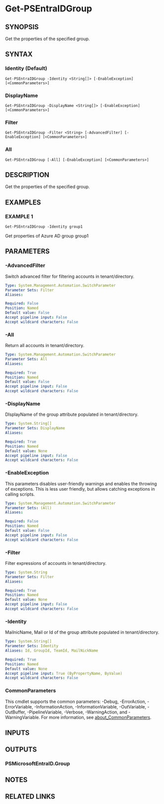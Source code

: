﻿---
external help file: PSMicrosoftEntraID-help.xml
Module Name: PSMicrosoftEntraID
online version:
schema: 2.0.0
---

# Get-PSEntraIDGroup

## SYNOPSIS
Get the properties of the specified group.

## SYNTAX

### Identity (Default)
```
Get-PSEntraIDGroup -Identity <String[]> [-EnableException] [<CommonParameters>]
```

### DisplayName
```
Get-PSEntraIDGroup -DisplayName <String[]> [-EnableException] [<CommonParameters>]
```

### Filter
```
Get-PSEntraIDGroup -Filter <String> [-AdvancedFilter] [-EnableException] [<CommonParameters>]
```

### All
```
Get-PSEntraIDGroup [-All] [-EnableException] [<CommonParameters>]
```

## DESCRIPTION
Get the properties of the specified group.

## EXAMPLES

### EXAMPLE 1
```
Get-PSEntraIDGroup -Identity group1
```

Get properties of Azure AD group group1

## PARAMETERS

### -AdvancedFilter
Switch advanced filter for filtering accounts in tenant/directory.

```yaml
Type: System.Management.Automation.SwitchParameter
Parameter Sets: Filter
Aliases:

Required: False
Position: Named
Default value: False
Accept pipeline input: False
Accept wildcard characters: False
```

### -All
Return all accounts in tenant/directory.

```yaml
Type: System.Management.Automation.SwitchParameter
Parameter Sets: All
Aliases:

Required: True
Position: Named
Default value: False
Accept pipeline input: False
Accept wildcard characters: False
```

### -DisplayName
DIsplayName of the group attribute populated in tenant/directory.

```yaml
Type: System.String[]
Parameter Sets: DisplayName
Aliases:

Required: True
Position: Named
Default value: None
Accept pipeline input: False
Accept wildcard characters: False
```

### -EnableException
This parameters disables user-friendly warnings and enables the throwing of exceptions.
This is less user friendly,
but allows catching exceptions in calling scripts.

```yaml
Type: System.Management.Automation.SwitchParameter
Parameter Sets: (All)
Aliases:

Required: False
Position: Named
Default value: False
Accept pipeline input: False
Accept wildcard characters: False
```

### -Filter
Filter expressions of accounts in tenant/directory.

```yaml
Type: System.String
Parameter Sets: Filter
Aliases:

Required: True
Position: Named
Default value: None
Accept pipeline input: False
Accept wildcard characters: False
```

### -Identity
MailnicName, Mail or Id of the group attribute populated in tenant/directory.

```yaml
Type: System.String[]
Parameter Sets: Identity
Aliases: Id, GroupId, TeamId, MailNickName

Required: True
Position: Named
Default value: None
Accept pipeline input: True (ByPropertyName, ByValue)
Accept wildcard characters: False
```

### CommonParameters
This cmdlet supports the common parameters: -Debug, -ErrorAction, -ErrorVariable, -InformationAction, -InformationVariable, -OutVariable, -OutBuffer, -PipelineVariable, -Verbose, -WarningAction, and -WarningVariable. For more information, see [about_CommonParameters](http://go.microsoft.com/fwlink/?LinkID=113216).

## INPUTS

## OUTPUTS

### PSMicrosoftEntraID.Group
## NOTES

## RELATED LINKS

